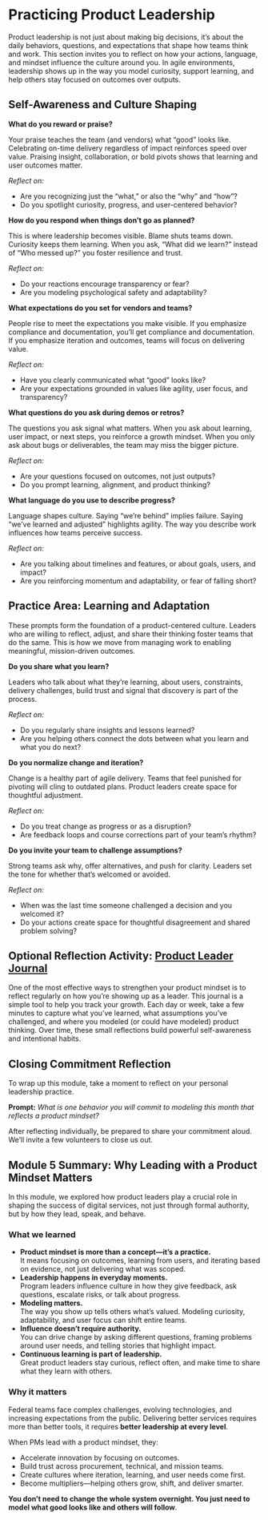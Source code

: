 # Practicing Product Leadership 

Product leadership is not just about making big decisions, it’s about the daily behaviors, questions, and expectations that shape how teams think and work. This section invites you to reflect on how your actions, language, and mindset influence the culture around you. In agile environments, leadership shows up in the way you model curiosity, support learning, and help others stay focused on outcomes over outputs.

## Self-Awareness and Culture Shaping

**What do you reward or praise?**

Your praise teaches the team (and vendors) what “good” looks like. Celebrating on-time delivery regardless of impact reinforces speed over value. Praising insight, collaboration, or bold pivots shows that learning and user outcomes matter.

*Reflect on:*

* Are you recognizing just the “what,” or also the “why” and “how”?  
* Do you spotlight curiosity, progress, and user-centered behavior?

**How do you respond when things don’t go as planned?**

This is where leadership becomes visible. Blame shuts teams down. Curiosity keeps them learning. When you ask, “What did we learn?” instead of “Who messed up?” you foster resilience and trust.

*Reflect on:*

* Do your reactions encourage transparency or fear?  
* Are you modeling psychological safety and adaptability?

**What expectations do you set for vendors and teams?**  

People rise to meet the expectations you make visible. If you emphasize compliance and documentation, you’ll get compliance and documentation. If you emphasize iteration and outcomes, teams will focus on delivering value.

*Reflect on:*

* Have you clearly communicated what “good” looks like?  
* Are your expectations grounded in values like agility, user focus, and transparency?

**What questions do you ask during demos or retros?**

The questions you ask signal what matters. When you ask about learning, user impact, or next steps, you reinforce a growth mindset. When you only ask about bugs or deliverables, the team may miss the bigger picture.

*Reflect on:*

* Are your questions focused on outcomes, not just outputs?  
* Do you prompt learning, alignment, and product thinking?

**What language do you use to describe progress?**  

Language shapes culture. Saying “we’re behind” implies failure. Saying “we’ve learned and adjusted” highlights agility. The way you describe work influences how teams perceive success.

*Reflect on:*

* Are you talking about timelines and features, or about goals, users, and impact?  
* Are you reinforcing momentum and adaptability, or fear of falling short?

## Practice Area: Learning and Adaptation

These prompts form the foundation of a product-centered culture. Leaders who are willing to reflect, adjust, and share their thinking foster teams that do the same. This is how we move from managing work to enabling meaningful, mission-driven outcomes.

**Do you share what you learn?**  

Leaders who talk about what they’re learning, about users, constraints, delivery challenges, build trust and signal that discovery is part of the process.

*Reflect on:*

* Do you regularly share insights and lessons learned?  
* Are you helping others connect the dots between what you learn and what you do next?

**Do you normalize change and iteration?**  

Change is a healthy part of agile delivery. Teams that feel punished for pivoting will cling to outdated plans. Product leaders create space for thoughtful adjustment.

*Reflect on:*

* Do you treat change as progress or as a disruption?  
* Are feedback loops and course corrections part of your team’s rhythm?

**Do you invite your team to challenge assumptions?**  

Strong teams ask why, offer alternatives, and push for clarity. Leaders set the tone for whether that’s welcomed or avoided.

*Reflect on:*

* When was the last time someone challenged a decision and you welcomed it?  
* Do your actions create space for thoughtful disagreement and shared problem solving?

## Optional Reflection Activity: [Product Leader Journal](https://github.com/usds/ditap-curriculum-update/blob/main/3_Curriculum/3C_DITAP-Adaptation-Curriculum/3C.1_DITAP-Product-Thinking-And-Acquistions-Curriculum/Module%205/Class%20Activity%3A%20Product%20Leader%20Journal.md) 

One of the most effective ways to strengthen your product mindset is to reflect regularly on how you’re showing up as a leader. This journal is a simple tool to help you track your growth. Each day or week, take a few minutes to capture what you’ve learned, what assumptions you’ve challenged, and where you modeled (or could have modeled) product thinking. Over time, these small reflections build powerful self-awareness and intentional habits.

## Closing Commitment Reflection

To wrap up this module, take a moment to reflect on your personal leadership practice.

**Prompt:** *What is one behavior you will commit to modeling this month that reflects a product mindset?*

After reflecting individually, be prepared to share your commitment aloud. We’ll invite a few volunteers to close us out.

## Module 5 Summary: Why Leading with a Product Mindset Matters

In this module, we explored how product leaders play a crucial role in shaping the success of digital services, not just through formal authority, but by how they lead, speak, and behave.

### What we learned

* **Product mindset is more than a concept—it’s a practice.**  
  It means focusing on outcomes, learning from users, and iterating based on evidence, not just delivering what was scoped.  
* **Leadership happens in everyday moments.**  
  Program leaders influence culture in how they give feedback, ask questions, escalate risks, or talk about progress.  
* **Modeling matters.**  
  The way you show up tells others what’s valued. Modeling curiosity, adaptability, and user focus can shift entire teams.  
* **Influence doesn’t require authority.**  
  You can drive change by asking different questions, framing problems around user needs, and telling stories that highlight impact.  
* **Continuous learning is part of leadership.**  
  Great product leaders stay curious, reflect often, and make time to share what they learn with others.

### Why it matters

Federal teams face complex challenges, evolving technologies, and increasing expectations from the public. Delivering better services requires more than better tools, it requires **better leadership at every level**.

When PMs lead with a product mindset, they:

* Accelerate innovation by focusing on outcomes.  
* Build trust across procurement, technical, and mission teams.  
* Create cultures where iteration, learning, and user needs come first.  
* Become multipliers—helping others grow, shift, and deliver smarter.

**You don’t need to change the whole system overnight. You just need to model what good looks like and others will follow**.
